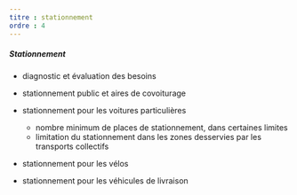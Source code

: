 ```yaml
---
titre : stationnement
ordre : 4
---
```

##### Stationnement


- diagnostic et évaluation des besoins
- stationnement public et aires de covoiturage
- stationnement pour les voitures particulières
  - nombre minimum de places de stationnement, dans certaines limites
  - limitation du stationnement dans les zones desservies par les transports collectifs
          
- stationnement pour les vélos
      
- stationnement pour les véhicules de livraison